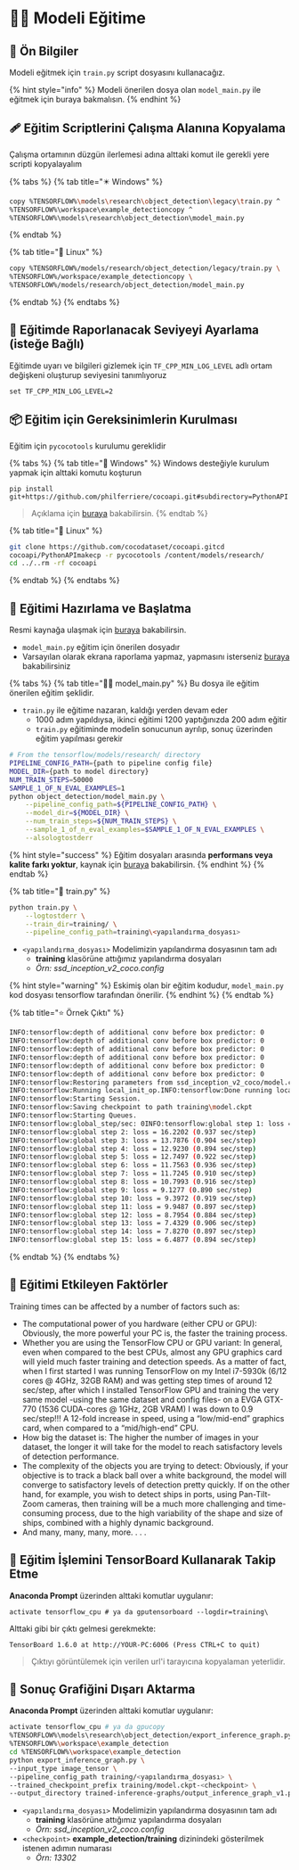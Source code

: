 # 👨‍🏫 Modeli Eğitime

## 🔰 Ön Bilgiler

Modeli eğitmek için `train.py` script dosyasını kullanacağız.

{% hint style="info" %}
Modeli önerilen dosya olan `model_main.py` ile eğitmek için buraya bakmalısın.
{% endhint %}

## 🩹 Eğitim Scriptlerini Çalışma Alanına Kopyalama

Çalışma ortamının düzgün ilerlemesi adına alttaki komut ile gerekli yere scripti kopyalayalım

{% tabs %}
{% tab title="✴️ Windows" %}
```bash
copy %TENSORFLOW%\models\research\object_detection\legacy\train.py ^
%TENSORFLOW%\workspace\example_detectioncopy ^
%TENSORFLOW%\models\research\object_detection\model_main.py
```
{% endtab %}

{% tab title="🐧 Linux" %}
```bash
copy %TENSORFLOW%/models/research/object_detection/legacy/train.py \
%TENSORFLOW%/workspace/example_detectioncopy \
%TENSORFLOW%/models/research/object_detection/model_main.py
```
{% endtab %}
{% endtabs %}

## 📜 Eğitimde Raporlanacak Seviyeyi Ayarlama \(isteğe Bağlı\)

Eğitimde uyarı ve bilgileri gizlemek için `TF_CPP_MIN_LOG_LEVEL` adlı ortam değişkeni oluşturup seviyesini tanımlıyoruz

```text
set TF_CPP_MIN_LOG_LEVEL=2
```

## **📦 Eğitim için Gereksinimlerin Kurulması**

Eğitim için `pycocotools` kurulumu gereklidir

{% tabs %}
{% tab title="🎇 Windows" %}
Windows desteğiyle kurulum yapmak için alttaki komutu koşturun

```aspnet
pip install git+https://github.com/philferriere/cocoapi.git#subdirectory=PythonAPI
```

> Açıklama için [buraya](https://github.com/philferriere/cocoapi) bakabilirsin.
{% endtab %}

{% tab title="🐧 Linux" %}
```bash
git clone https://github.com/cocodataset/cocoapi.gitcd 
cocoapi/PythonAPImakecp -r pycocotools /content/models/research/
cd ../..rm -rf cocoapi
```
{% endtab %}
{% endtabs %}

## **🏴 Eğitimi Hazırlama ve Başlatma**

Resmi kaynağa ulaşmak için [buraya](https://github.com/tensorflow/models/blob/master/research/object_detection/g3doc/running_locally.md) bakabilirsin.

* `model_main.py` eğitim için önerilen dosyadır
* Varsayılan olarak ekrana raporlama yapmaz, yapmasını isterseniz [buraya](https://github.com/EdjeElectronics/TensorFlow-Object-Detection-API-Tutorial-Train-Multiple-Objects-Windows-10/issues/184#issuecomment-437811347) bakabilirsiniz

{% tabs %}
{% tab title="👨‍💻 model\_main.py" %}
Bu dosya ile eğitim önerilen eğitim şeklidir.

* `train.py` ile eğitime nazaran, kaldığı yerden devam eder
  * 1000 adım yapıldıysa, ikinci eğitimi 1200 yaptığınızda 200 adım eğitir
  * `train.py` eğitiminde modelin sonucunun ayrılıp, sonuç üzerinden eğitim yapılması gerekir

```bash
# From the tensorflow/models/research/ directory
PIPELINE_CONFIG_PATH={path to pipeline config file}
MODEL_DIR={path to model directory}
NUM_TRAIN_STEPS=50000
SAMPLE_1_OF_N_EVAL_EXAMPLES=1
python object_detection/model_main.py \
    --pipeline_config_path=${PIPELINE_CONFIG_PATH} \
    --model_dir=${MODEL_DIR} \
    --num_train_steps=${NUM_TRAIN_STEPS} \
    --sample_1_of_n_eval_examples=$SAMPLE_1_OF_N_EVAL_EXAMPLES \
    --alsologtostderr
```

{% hint style="success" %}
Eğitim dosyaları arasında **performans veya kalite farkı yoktur**, kaynak için [buraya](https://github.com/tensorflow/models/issues/6100) bakabilirsin.
{% endhint %}
{% endtab %}

{% tab title="🤺 train.py" %}
```bash
python train.py \
    --logtostderr \
    --train_dir=training/ \
    --pipeline_config_path=training\<yapılandırma_dosyası>
```

* `<yapılandırma_dosyası>` Modelimizin yapılandırma dosyasının tam adı
  * **training** klasörüne attığımız yapılandırma dosyaları
  * _Örn: ssd\_inception\_v2\_coco.config_

{% hint style="warning" %}
Eskimiş olan bir eğitim kodudur, `model_main.py` kod dosyası tensorflow tarafından önerilir.
{% endhint %}
{% endtab %}

{% tab title="⭐ Örnek Çıktı" %}
```bash
INFO:tensorflow:depth of additional conv before box predictor: 0
INFO:tensorflow:depth of additional conv before box predictor: 0
INFO:tensorflow:depth of additional conv before box predictor: 0
INFO:tensorflow:depth of additional conv before box predictor: 0
INFO:tensorflow:depth of additional conv before box predictor: 0
INFO:tensorflow:depth of additional conv before box predictor: 0
INFO:tensorflow:Restoring parameters from ssd_inception_v2_coco/model.ckpt
INFO:tensorflow:Running local_init_op.INFO:tensorflow:Done running local_init_op.
INFO:tensorflow:Starting Session.
INFO:tensorflow:Saving checkpoint to path training\model.ckpt
INFO:tensorflow:Starting Queues.
INFO:tensorflow:global_step/sec: 0INFO:tensorflow:global step 1: loss = 13.8886
INFO:tensorflow:global step 2: loss = 16.2202 (0.937 sec/step)
INFO:tensorflow:global step 3: loss = 13.7876 (0.904 sec/step)
INFO:tensorflow:global step 4: loss = 12.9230 (0.894 sec/step)
INFO:tensorflow:global step 5: loss = 12.7497 (0.922 sec/step)
INFO:tensorflow:global step 6: loss = 11.7563 (0.936 sec/step)
INFO:tensorflow:global step 7: loss = 11.7245 (0.910 sec/step)
INFO:tensorflow:global step 8: loss = 10.7993 (0.916 sec/step)
INFO:tensorflow:global step 9: loss = 9.1277 (0.890 sec/step)
INFO:tensorflow:global step 10: loss = 9.3972 (0.919 sec/step)
INFO:tensorflow:global step 11: loss = 9.9487 (0.897 sec/step)
INFO:tensorflow:global step 12: loss = 8.7954 (0.884 sec/step)
INFO:tensorflow:global step 13: loss = 7.4329 (0.906 sec/step)
INFO:tensorflow:global step 14: loss = 7.8270 (0.897 sec/step)
INFO:tensorflow:global step 15: loss = 6.4877 (0.894 sec/step)
```
{% endtab %}
{% endtabs %}

## 🧲 Eğitimi Etkileyen Faktörler

Training times can be affected by a number of factors such as:

* The computational power of you hardware \(either CPU or GPU\): Obviously, the more powerful your PC is, the faster the training process.
* Whether you are using the TensorFlow CPU or GPU variant: In general, even when compared to the best CPUs, almost any GPU graphics card will yield much faster training and detection speeds. As a matter of fact, when I first started I was running TensorFlow on my Intel i7-5930k \(6/12 cores @ 4GHz, 32GB RAM\) and was getting step times of around 12 sec/step, after which I installed TensorFlow GPU and training the very same model -using the same dataset and config files- on a EVGA GTX-770 \(1536 CUDA-cores @ 1GHz, 2GB VRAM\) I was down to 0.9 sec/step!!! A 12-fold increase in speed, using a “low/mid-end” graphics card, when compared to a “mid/high-end” CPU.
* How big the dataset is: The higher the number of images in your dataset, the longer it will take for the model to reach satisfactory levels of detection performance.
* The complexity of the objects you are trying to detect: Obviously, if your objective is to track a black ball over a white background, the model will converge to satisfactory levels of detection pretty quickly. If on the other hand, for example, you wish to detect ships in ports, using Pan-Tilt-Zoom cameras, then training will be a much more challenging and time-consuming process, due to the high variability of the shape and size of ships, combined with a highly dynamic background.
* And many, many, many, more. . . .

## 👀 Eğitim İşlemini TensorBoard Kullanarak Takip Etme

**Anaconda Prompt** üzerinden alttaki komutlar uygulanır:

```text
activate tensorflow_cpu # ya da gputensorboard --logdir=training\
```

Alttaki gibi bir çıktı gelmesi gerekmekte:

```text
TensorBoard 1.6.0 at http://YOUR-PC:6006 (Press CTRL+C to quit)
```

> Çıktıyı görüntülemek için verilen url'i tarayıcına kopyalaman yeterlidir.

## 📃 Sonuç Grafiğini Dışarı Aktarma

**Anaconda Prompt** üzerinden alttaki komutlar uygulanır:

```bash
activate tensorflow_cpu # ya da gpu​copy 
%TENSORFLOW%\models\research\object_detection/export_inference_graph.py \
%TENSORFLOW%\workspace\example_detection​
cd %TENSORFLOW%\workspace\example_detection​
python export_inference_graph.py \
--input_type image_tensor \
--pipeline_config_path training/<yapılandırma_dosyası> \
--trained_checkpoint_prefix training/model.ckpt-<checkpoint> \
--output_directory trained-inference-graphs/output_inference_graph_v1.pb
```

* `<yapılandırma_dosyası>` Modelimizin yapılandırma dosyasının tam adı
  * **training** klasörüne attığımız yapılandırma dosyaları
  * _Örn: ssd\_inception\_v2\_coco.config_
* `<checkpoint>` **example\_detection/training** dizinindeki gösterilmek istenen adımın numarası
  * _Örn: 13302_

